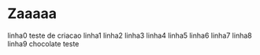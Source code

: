 # Zaaaaa

linha0 teste de criacao
linha1
linha2
linha3
linha4
linha5
linha6
linha7
linha8
linha9
chocolate
teste
